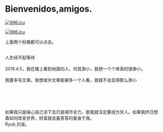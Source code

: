 # Bienvenidos,amigos.
<p><a href="https://996.icu"><img src="https://img.shields.io/badge/link-996.icu-red.svg" alt="996.icu"></a></p>
<p><a href="http://www.ryubohr.com"><img src="https://img.shields.io/badge/Ryub-Blog-green.svg" alt="996.icu"></a><p>
<p>上面两个标徽都可以点击。<p>
<br/>人生经不起等待<br/>
<br/>2019.4.5，我在楼上看到地面的人，何其渺小，我想一个个体真的很渺小。<br/>
<br/>我要多写文章。我想或许文章能被多一个人看，我就不会显得那么渺小<br/>
<br/><br/>
<br/><br/>
<br/>如果我只是操心自己活下去已是竭尽全力，那我就注定要成为穷人。如果我终日想着如何改变世界，财富就会羞答答的委身于我。<br/>
 Ryub,刘波。
